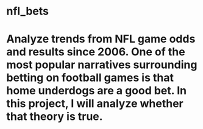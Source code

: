 # nfl_bets

# Analyze trends from NFL game odds and results since 2006. One of the most popular narratives surrounding betting on football games is that home underdogs are a good bet. In this project, I will analyze whether that theory is true.
